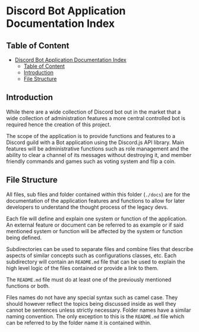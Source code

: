 # Discord Bot Application Documentation Index

## Table of Content

<!-- TOC -->

* [Discord Bot Application Documentation Index](#discord-bot-application-documentation-index)
    * [Table of Content](#table-of-content)
    * [Introduction](#introduction)
    * [File Structure](#file-structure)

<!-- TOC -->

## Introduction

While there are a wide collection of Discord bot out in the market that a wide collection of administration features a
more central controlled bot is required hence the creation of this project.

The scope of the application is to provide functions and features to a Discord guild with a Bot application using the
Discord.js API library. Main features will be administrative functions such as role management and the ability to clear
a channel of its messages without destroying it, and member friendly commands and games such as voting system and flip a
coin.

## File Structure

All files, sub files and folder contained within this folder (`./docs`) are for the documentation of the application
features and functions to allow for later developers to understand the thought process of the legacy devs.

Each file will define and explain one system or function of the application. An external feature or document can be
referred to as example or if said mentioned system or function will be affected by the system or function being defined.

Subdirectories can be used to separate files and combine files that describe aspects of similar concepts such as
configurations classes, etc. Each subdirectory will contain an `README.md` file that can be used to explain the high
level logic of the files contained or provide a link to them.

The `README.md` file must do at least one of the previously mentioned functions or both.

Files names do not have any special syntax such as camel case. They should however reflect the topics being discussed
inside as well they cannot be sentences unless strictly necessary. Folder names have a similar naming convention. The
only exception to this is the `README.md` file which
can be referred to by the folder name it is contained
within.
